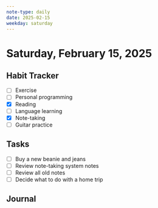 ```yaml
---
note-type: daily
date: 2025-02-15
weekday: saturday
---
```


# Saturday, February 15, 2025

## Habit Tracker

- [ ] Exercise
- [ ] Personal programming
- [x] Reading
- [ ] Language learning
- [x] Note-taking
- [ ] Guitar practice

## Tasks

- [ ] Buy a new beanie and jeans
- [ ] Review note-taking system notes
- [ ] Review all old notes
- [ ] Decide what to do with a home trip

## Journal
